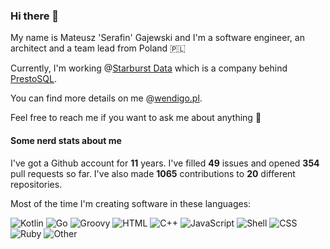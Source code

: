### Hi there 👋

My name is Mateusz 'Serafin' Gajewski and I'm a software engineer, an architect and a team lead from Poland 🇵🇱

Currently, I'm working @[Starburst Data](https://github.com/starburstdata) which is a company behind [PrestoSQL](http://github.com/prestosql/presto).

You can find more details on me @[wendigo.pl](https://wendigo.pl).

Feel free to reach me if you want to ask me about anything 🙂

#### Some nerd stats about me

I've got a Github account for **11** years. I've filled **49** issues and opened **354** pull requests so far. I've also made **1065** contributions to **20** different repositories.

Most of the time I'm creating software in these languages:

![Kotlin](https://img.shields.io/static/v1?style=flat-square&label=%E2%A0%80&color=555&labelColor=%23F18E33&message=Kotlin%EF%B8%B186.7%25)
![Go](https://img.shields.io/static/v1?style=flat-square&label=%E2%A0%80&color=555&labelColor=%2300ADD8&message=Go%EF%B8%B15.1%25)
![Groovy](https://img.shields.io/static/v1?style=flat-square&label=%E2%A0%80&color=555&labelColor=%23e69f56&message=Groovy%EF%B8%B14.3%25)
![HTML](https://img.shields.io/static/v1?style=flat-square&label=%E2%A0%80&color=555&labelColor=%23e34c26&message=HTML%EF%B8%B12.2%25)
![C++](https://img.shields.io/static/v1?style=flat-square&label=%E2%A0%80&color=555&labelColor=%23f34b7d&message=C%2B%2B%EF%B8%B10.5%25)
![JavaScript](https://img.shields.io/static/v1?style=flat-square&label=%E2%A0%80&color=555&labelColor=%23f1e05a&message=JavaScript%EF%B8%B10.3%25)
![Shell](https://img.shields.io/static/v1?style=flat-square&label=%E2%A0%80&color=555&labelColor=%2389e051&message=Shell%EF%B8%B10.2%25)
![CSS](https://img.shields.io/static/v1?style=flat-square&label=%E2%A0%80&color=555&labelColor=%23563d7c&message=CSS%EF%B8%B10.1%25)
![Ruby](https://img.shields.io/static/v1?style=flat-square&label=%E2%A0%80&color=555&labelColor=%23701516&message=Ruby%EF%B8%B10.1%25)
![Other](https://img.shields.io/static/v1?style=flat-square&label=%E2%A0%80&color=555&labelColor=%23ededed&message=Other%EF%B8%B10.1%25)
